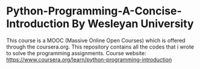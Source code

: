 # Python-Programming-A-Concise-Introduction By Wesleyan University

This course is a MOOC (Massive Online Open Courses) which is offered through the coursera.org.
This repository contains all the codes that i wrote to solve the programming assignments.
Course website: https://www.coursera.org/learn/python-programming-introduction

